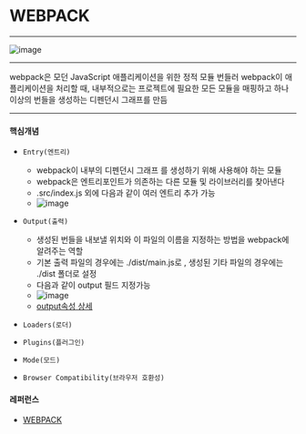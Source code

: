 # WEBPACK
***
![image](https://user-images.githubusercontent.com/15559593/137744097-0d1c6b11-d5f1-4618-83ef-11ce93473135.png)

***
webpack은 모던 JavaScript 애플리케이션을 위한 정적 모듈 번들러 
webpack이 애플리케이션을 처리할 때, 내부적으로는 프로젝트에 필요한 모든 모듈을 매핑하고 하나 이상의 번들을 생성하는 디펜던시 그래프를 만듬
 
***

#### 핵심개념

* `Entry(엔트리)`

    - webpack이 내부의 디펜던시 그래프 를 생성하기 위해 사용해야 하는 모듈
    - webpack은 엔트리포인트가 의존하는 다른 모듈 및 라이브러리를 찾아낸다 
    - .src/index.js 외에 다음과 같이 여러 엔트리 추가 가능
    - ![image](https://user-images.githubusercontent.com/15559593/137744841-c4ce5c9c-17c2-4f44-801f-3c7688633687.png)

* `Output(출력)`

    - 생성된 번들을 내보낼 위치와 이 파일의 이름을 지정하는 방법을 webpack에 알려주는 역할
    - 기본 출력 파일의 경우에는 ./dist/main.js로 , 생성된 기타 파일의 경우에는 ./dist 폴더로 설정
    - 다음과 같이 output 필드 지정가능
    - ![image](https://user-images.githubusercontent.com/15559593/137744998-cf72e19d-35fb-480a-ad64-f5bee2162d30.png)
    - [output속성 상세](https://webpack.kr/configuration/output/)

    
* `Loaders(로더)`
* `Plugins(플러그인)`
* `Mode(모드)`
* `Browser Compatibility(브라우저 호환성)`


#### 레퍼런스

- [WEBPACK](https://webpack.kr/concepts/)
